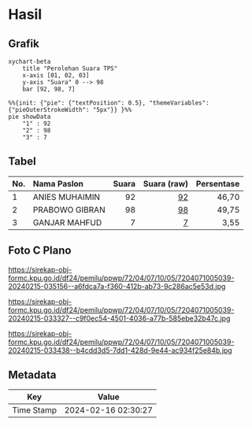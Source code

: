 # Hasil

## Grafik

```mermaid
xychart-beta
    title "Perolehan Suara TPS"
    x-axis [01, 02, 03]
    y-axis "Suara" 0 --> 98
    bar [92, 98, 7]
```

```mermaid
%%{init: {"pie": {"textPosition": 0.5}, "themeVariables": {"pieOuterStrokeWidth": "5px"}} }%%
pie showData
    "1" : 92
    "2" : 98
    "3" : 7
```

## Tabel

| No. | Nama Paslon    | Suara | Suara (raw) | Persentase |
|:--- |:-------------- | -----:| -----------:| ----------:|
| 1   | ANIES MUHAIMIN | 92    | [92][p-1]   | 46,70      |
| 2   | PRABOWO GIBRAN | 98    | [98][p-2]   | 49,75      |
| 3   | GANJAR MAHFUD  | 7     | [7][p-3]    | 3,55       |


[p-1]: https://github.com/gigit-pemilu/pemilu-2024-72-sulawesi-tengah/blob/main/pilpres/hitung-suara/sub/72-sulawesi-tengah/sub/04-toli-toli/sub/07-baolan/sub/1005-baru/sub/039-tps/sub/paslon-1.txt
[p-2]: https://github.com/gigit-pemilu/pemilu-2024-72-sulawesi-tengah/blob/main/pilpres/hitung-suara/sub/72-sulawesi-tengah/sub/04-toli-toli/sub/07-baolan/sub/1005-baru/sub/039-tps/sub/paslon-2.txt
[p-3]: https://github.com/gigit-pemilu/pemilu-2024-72-sulawesi-tengah/blob/main/pilpres/hitung-suara/sub/72-sulawesi-tengah/sub/04-toli-toli/sub/07-baolan/sub/1005-baru/sub/039-tps/sub/paslon-3.txt

## Foto C Plano

https://sirekap-obj-formc.kpu.go.id/df24/pemilu/ppwp/72/04/07/10/05/7204071005039-20240215-035156--a6fdca7a-f360-412b-ab73-9c286ac5e53d.jpg

https://sirekap-obj-formc.kpu.go.id/df24/pemilu/ppwp/72/04/07/10/05/7204071005039-20240215-033327--c9f0ec54-4501-4036-a77b-585ebe32b47c.jpg

https://sirekap-obj-formc.kpu.go.id/df24/pemilu/ppwp/72/04/07/10/05/7204071005039-20240215-033438--b4cdd3d5-7dd1-428d-9e44-ac934f25e84b.jpg


## Metadata

| Key        | Value               |
| ---------- | ------------------- |
| Time Stamp | 2024-02-16 02:30:27 |



